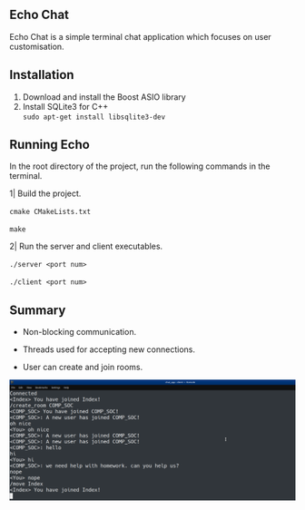 ## Echo Chat

Echo Chat is a simple terminal chat application which focuses 
on user customisation. 
 
## Installation

1. Download and install the Boost ASIO library
2. Install SQLite3 for C++  
`sudo apt-get install libsqlite3-dev
`

## Running Echo

In the root directory of the project, run the following
commands in the terminal.

1| Build the project.


`cmake CMakeLists.txt`

`make`

 2| Run the server and client executables.

`./server <port num> `

`./client <port num>`


## Summary
- Non-blocking communication.

- Threads used for accepting new connections.

- User can create and join rooms.

![Alt text](echo_chat.png)